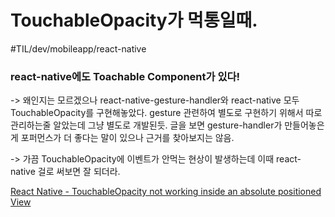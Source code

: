 # TouchableOpacity가 먹통일때. 
#TIL/dev/mobileapp/react-native

### react-native에도 Toachable Component가 있다!

-> 왜인지는 모르겠으나 react-native-gesture-handler와 react-native 모두 TouchableOpacity를 구현해놓았다. gesture 관련하여 별도로 구현하기 위해서 따로 관리하는줄 알았는데 그냥 별도로 개발된듯. 글을 보면 gesture-handler가 만들어놓은게 포퍼먼스가 더 좋다는 말이 있으나 근거를 찾아보지는 않음. 

-> 가끔 TouchableOpacity에 이벤트가 안먹는 현상이 발생하는데 이때 react-native 걸로 써보면 잘 되더라. 


 [React Native - TouchableOpacity not working inside an absolute positioned View](https://stackoverflow.com/a/56780798/12330603) 
